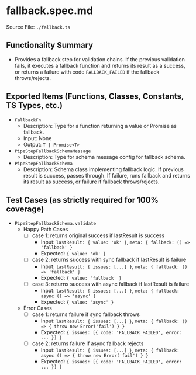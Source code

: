 # fallback.spec.md

Source File: `./fallback.ts`

## Functionality Summary
- Provides a fallback step for validation chains. If the previous validation fails, it executes a fallback function and returns its result as a success, or returns a failure with code `FALLBACK_FAILED` if the fallback throws/rejects.

## Exported Items (Functions, Classes, Constants, TS Types, etc.)
- `FallbackFn`
  - Description: Type for a function returning a value or Promise as fallback.
  - Input: None
  - Output: `T | Promise<T>`
- `PipeStepFallbackSchemaMessage`
  - Description: Type for schema message config for fallback schema.
- `PipeStepFallbackSchema`
  - Description: Schema class implementing fallback logic. If previous result is success, passes through. If failure, runs fallback and returns its result as success, or failure if fallback throws/rejects.

## Test Cases (as strictly required for 100% coverage)
- `PipeStepFallbackSchema.validate`
  - Happy Path Cases
    - [ ] case 1: returns original success if lastResult is success
      - Input: `lastResult: { value: 'ok' }`, `meta: { fallback: () => 'fallback' }`
      - Expected: `{ value: 'ok' }`
    - [ ] case 2: returns success with sync fallback if lastResult is failure
      - Input: `lastResult: { issues: [...] }`, `meta: { fallback: () => 'fallback' }`
      - Expected: `{ value: 'fallback' }`
    - [ ] case 3: returns success with async fallback if lastResult is failure
      - Input: `lastResult: { issues: [...] }`, `meta: { fallback: async () => 'async' }`
      - Expected: `{ value: 'async' }`
  - Error Cases
    - [ ] case 1: returns failure if sync fallback throws
      - Input: `lastResult: { issues: [...] }`, `meta: { fallback: () => { throw new Error('fail') } }`
      - Expected: `{ issues: [{ code: 'FALLBACK_FAILED', error: ... }] }`
    - [ ] case 2: returns failure if async fallback rejects
      - Input: `lastResult: { issues: [...] }`, `meta: { fallback: async () => { throw new Error('fail') } }`
      - Expected: `{ issues: [{ code: 'FALLBACK_FAILED', error: ... }] }`
